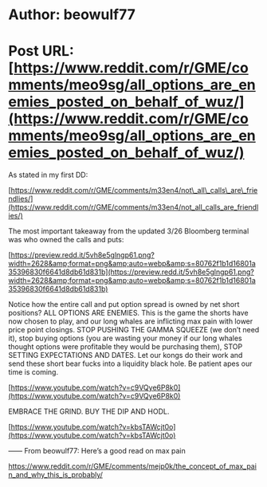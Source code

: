 # Author: beowulf77
# Post URL: [https://www.reddit.com/r/GME/comments/meo9sg/all_options_are_enemies_posted_on_behalf_of_wuz/](https://www.reddit.com/r/GME/comments/meo9sg/all_options_are_enemies_posted_on_behalf_of_wuz/)


As stated in my first DD:

[https://www.reddit.com/r/GME/comments/m33en4/not\_all\_calls\_are\_friendlies/](https://www.reddit.com/r/GME/comments/m33en4/not_all_calls_are_friendlies/)

The most important takeaway from the updated 3/26 Bloomberg terminal was who owned the calls and puts:

[https://preview.redd.it/5vh8e5glngp61.png?width=2628&amp;format=png&amp;auto=webp&amp;s=80762f1b1d16801a35396830f6641d8db61d831b](https://preview.redd.it/5vh8e5glngp61.png?width=2628&amp;format=png&amp;auto=webp&amp;s=80762f1b1d16801a35396830f6641d8db61d831b)

Notice how the entire call and put option spread is owned by net short positions? ALL OPTIONS ARE ENEMIES. This is the game the shorts have now chosen to play, and our long whales are inflicting max pain with lower price point closings. STOP PUSHING THE GAMMA SQUEEZE (we don’t need it), stop buying options (you are wasting your money if our long whales thought options were profitable they would be purchasing them), STOP SETTING EXPECTATIONS AND DATES. Let our kongs do their work and send these short bear fucks into a liquidity black hole. Be patient apes our time is coming.

[https://www.youtube.com/watch?v=c9VQye6P8k0](https://www.youtube.com/watch?v=c9VQye6P8k0)

EMBRACE THE GRIND. BUY THE DIP AND HODL.

[https://www.youtube.com/watch?v=kbsTAWcjt0o](https://www.youtube.com/watch?v=kbsTAWcjt0o)

——
From beowulf77:
Here’s a good read on max pain 

https://www.reddit.com/r/GME/comments/mejp0k/the_concept_of_max_pain_and_why_this_is_probably/